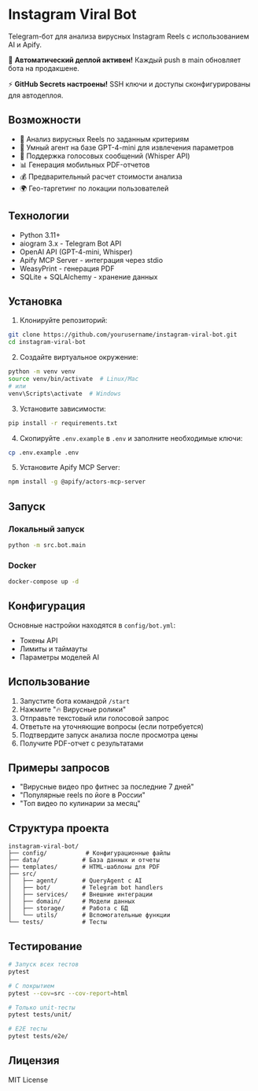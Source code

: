 # Instagram Viral Bot

Telegram-бот для анализа вирусных Instagram Reels с использованием AI и Apify.

🚀 **Автоматический деплой активен!** Каждый push в main обновляет бота на продакшене.

⚡ **GitHub Secrets настроены!** SSH ключи и доступы сконфигурированы для автодеплоя.

## Возможности

- 🎯 Анализ вирусных Reels по заданным критериям
- 🤖 Умный агент на базе GPT-4-mini для извлечения параметров
- 🎤 Поддержка голосовых сообщений (Whisper API)
- 📊 Генерация мобильных PDF-отчетов
- 💰 Предварительный расчет стоимости анализа
- 🌍 Гео-таргетинг по локации пользователей

## Технологии

- Python 3.11+
- aiogram 3.x - Telegram Bot API
- OpenAI API (GPT-4-mini, Whisper)
- Apify MCP Server - интеграция через stdio
- WeasyPrint - генерация PDF
- SQLite + SQLAlchemy - хранение данных

## Установка

1. Клонируйте репозиторий:
```bash
git clone https://github.com/yourusername/instagram-viral-bot.git
cd instagram-viral-bot
```

2. Создайте виртуальное окружение:
```bash
python -m venv venv
source venv/bin/activate  # Linux/Mac
# или
venv\Scripts\activate  # Windows
```

3. Установите зависимости:
```bash
pip install -r requirements.txt
```

4. Скопируйте `.env.example` в `.env` и заполните необходимые ключи:
```bash
cp .env.example .env
```

5. Установите Apify MCP Server:
```bash
npm install -g @apify/actors-mcp-server
```

## Запуск

### Локальный запуск
```bash
python -m src.bot.main
```

### Docker
```bash
docker-compose up -d
```

## Конфигурация

Основные настройки находятся в `config/bot.yml`:
- Токены API
- Лимиты и таймауты
- Параметры моделей AI

## Использование

1. Запустите бота командой `/start`
2. Нажмите "🔥 Вирусные ролики"
3. Отправьте текстовый или голосовой запрос
4. Ответьте на уточняющие вопросы (если потребуется)
5. Подтвердите запуск анализа после просмотра цены
6. Получите PDF-отчет с результатами

## Примеры запросов

- "Вирусные видео про фитнес за последние 7 дней"
- "Популярные reels по йоге в России"
- "Топ видео по кулинарии за месяц"

## Структура проекта

```
instagram-viral-bot/
├── config/           # Конфигурационные файлы
├── data/            # База данных и отчеты
├── templates/       # HTML-шаблоны для PDF
├── src/
│   ├── agent/       # QueryAgent с AI
│   ├── bot/         # Telegram bot handlers
│   ├── services/    # Внешние интеграции
│   ├── domain/      # Модели данных
│   ├── storage/     # Работа с БД
│   └── utils/       # Вспомогательные функции
└── tests/           # Тесты
```

## Тестирование

```bash
# Запуск всех тестов
pytest

# С покрытием
pytest --cov=src --cov-report=html

# Только unit-тесты
pytest tests/unit/

# E2E тесты
pytest tests/e2e/
```

## Лицензия

MIT License